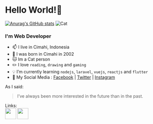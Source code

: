# Hello World!:wave:

[![Anurag's GitHub stats](https://github-readme-stats.vercel.app/api?username=edzerostudio)](https://github.com/anuraghazra/github-readme-stats)
![Cat](https://www.shareicon.net/data/128x128/2015/08/18/87260_cat_256x256.png)

### **I'm Web Developer**  
+ 📫 I live in Cimahi, Indonesia
+ :date: I was born in Cimahi in 2002
+ :cat: Im a Cat person
+ :pencil2: I love `reading`, `drawing` and `gaming`
+ :bulb: I’m currently learning `nodejs`, `laravel`, `vuejs`, `reactjs` and `flutter`
+ 💬 My Social Media :
[Facebook](http://facebook.com/restu.edo.s ) |
[Twitter](http://twitter.com/restuedos) |
[Instagram](http://instagram.com/restuedos)
  
As I said:
> I’ve always been more interested
> in the future than in the past.

Links:  
[<img src="https://www.nesabamedia.com/wp-content/uploads/2019/11/github-logo-1.png" width="36px" height="36px"/>](http://github.com/edzerostudio)
[<img src="https://cdn.iconscout.com/icon/free/png-256/linkedin-circle-1868976-1583140.png" width="36px" height="36px"/>](https://www.linkedin.com/in/restu-edo-setiaji-06314b1b0/)

<!--
**edzerostudio/edzerostudio** is a ✨ _special_ ✨ repository because its `README.md` (this file) appears on your GitHub profile.

Here are some ideas to get you started:

- 🔭 I’m currently working on ...
- 🌱 I’m currently learning ...
- 👯 I’m looking to collaborate on ...
- 🤔 I’m looking for help with ...
- 💬 Ask me about ...
- 📫 How to reach me: ...
- 😄 Pronouns: ...
- ⚡ Fun fact: ...
-->
